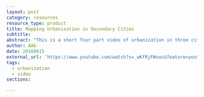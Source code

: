 ```yaml
---
layout: post
category: resources
resource_type: product
title: Mapping Urbanization in Secondary Cities
subtitle: 
abstract: "This is a short four part video of urbanization in three cities that "
author: AAG
date: 20160815
external_url: 'https://www.youtube.com/watch?v=_wKfRjFWxoc&feature=youtu.be'
tags:
  - urbanization
  - video
sections:

---
```


